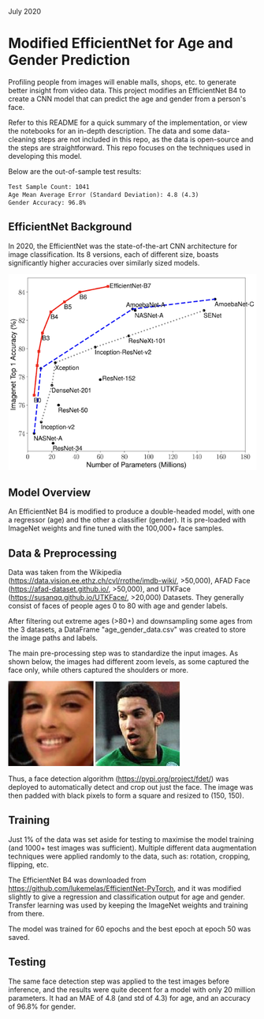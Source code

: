 July 2020
# Modified EfficientNet for Age and Gender Prediction

Profiling people from images will enable malls, shops, etc. to generate better insight from video data. This project modifies an EfficientNet B4 to create a CNN model that can predict the age and gender from a person's face.

Refer to this README for a quick summary of the implementation, or view the notebooks for an in-depth description. The data and some data-cleaning steps are not included in this repo, as the data is open-source and the steps are straightforward. This repo focuses on the techniques used in developing this model.

Below are the out-of-sample test results:
```
Test Sample Count: 1041
Age Mean Average Error (Standard Deviation): 4.8 (4.3)
Gender Accuracy: 96.8%
```
## EfficientNet Background

In 2020, the EfficientNet was the state-of-the-art CNN architecture for image classification. Its 8 versions, each of different size, boasts significantly higher accuracies over similarly sized models.

![EfficientNet-Performance](images/efficientnet_performance.png)

## Model Overview

An EfficientNet B4 is modified to produce a double-headed model, with one a regressor (age) and the other a classifier (gender). It is pre-loaded with ImageNet weights and fine tuned with the 100,000+ face samples.

## Data & Preprocessing

Data was taken from the Wikipedia (https://data.vision.ee.ethz.ch/cvl/rrothe/imdb-wiki/, >50,000), AFAD Face (https://afad-dataset.github.io/, >50,000), and UTKFace (https://susanqq.github.io/UTKFace/, >20,000) Datasets. They generally consist of faces of people ages 0 to 80 with age and gender labels. 

After filtering out extreme ages (>80+) and downsampling some ages from the 3 datasets, a DataFrame "age_gender_data.csv" was created to store the image paths and labels.

The main pre-processing step was to standardize the input images. As shown below, the images had different zoom levels, as some captured the face only, while others captured the shoulders or more.

![face only](images/face_only.png) ![shoulders](images/face_and_shoulders.png)

Thus, a face detection algorithm (https://pypi.org/project/fdet/) was deployed to automatically detect and crop out just the face. The image was then padded with black pixels to form a square and resized to (150, 150).

## Training

Just 1% of the data was set aside for testing to maximise the model training (and 1000+ test images was sufficient). Multiple different data augmentation techniques were applied randomly to the data, such as: rotation, cropping, flipping, etc. 

The EfficientNet B4 was downloaded from https://github.com/lukemelas/EfficientNet-PyTorch, and it was modified slightly to give a regression and classification output for age and gender. Transfer learning was used by keeping the ImageNet weights and training from there.

The model was trained for 60 epochs and the best epoch at epoch 50 was saved.

## Testing

The same face detection step was applied to the test images before inference, and the results were quite decent for a model with only 20 million parameters. It had an MAE of 4.8 (and std of 4.3) for age, and an accuracy of 96.8% for gender.






















